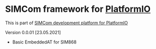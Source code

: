 # SIMCom framework for [PlatformIO](http://platformio.org)
Тhis is part of [SIMCom development platform for PlatformIO](https://github.com/umeshwalkar/platform-simcom)

Version 0.0.01 [23.05.2021]
* Basic EmbeddedAT for SIM868 


